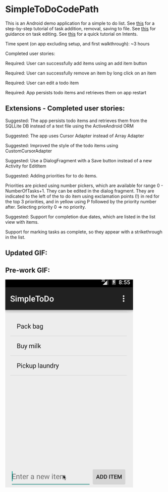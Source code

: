SimpleToDoCodePath
==================

This is an Android demo application for a simple to do list. 
See <a href="https://docs.google.com/presentation/d/15JnmfmFa0hJOEkBhG_TeymChLzDzpOTJvBlOj29A9fY/edit#slide=id.gf45d6347_3_0">this</a> for a step-by-step tutorial of task addition, removal, saving to file. 
See <a href="http://courses.codepath.com/snippets/intro_to_android/prework">this</a> for guidance on task editing. 
See <a href="http://guides.codepath.com/android/Using-Intents-to-Create-Flows">this</a> for a quick tutorial on Intents. 

Time spent (on app excluding setup, and first walkthrough): ~3 hours 

Completed user stories:

Required: User can successfully add items using an add item button

Required: User can successfully remove an item by long click on an item

Required: User can edit a todo item

Required: App persists todo items and retrieves them on app restart

Extensions - Completed user stories:
-----------------------------------

Suggested: The app persists todo items and retrieves them from the SQLLite DB instead of a text file using the ActiveAndroid ORM

Suggested: The app uses Cursor Adapter instead of Array Adapter

Suggested: Improved the style of the todo items using CustomCursorAdapter

Suggested: Use a DialogFragment with a Save button instead of a new Activity for EditItem 

Suggested: Adding priorities for to do items. 

Priorities are picked using number pickers, which are available for range 0 - NumberOfTasks+1. They can be edited in the dialog fragment. They are indicated to the left of the to do item using exclamation points (!) in red for the top 3 priorities, and in yellow using P followed by the priority number after. Selecting priority 0 => no priority. 

Suggested: Support for completion due dates, which are listed in the list view with items. 

Support for marking tasks as complete, so they appear with a strikethrough in the list.

Updated GIF:
------------

Pre-work GIF:
-------------
![alt tag](https://github.com/vlaljani/SimpleToDo/blob/master/SimpleToDo.gif)
